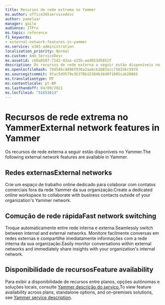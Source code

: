 ```yaml
---
title: Recursos de rede extrema no Yammer
ms.author: office365servicedesc
author: pamelaar
manager: gailw
audience: ITPro
ms.topic: reference
f1_keywords:
- external-network-features-in-yammer
ms.service: o365-administration
localization_priority: Normal
ms.custom: Adm_ServiceDesc
ms.assetid: c60a8507-72d2-43aa-a15b-aed053d5851f
description: Os recursos de rede externa a seguir estão disponíveis no Yammer.
ms.openlocfilehash: 79d546c4896f036a2aa6c61083acc750356c597d
ms.sourcegitcommit: 9fac5d9579e3b370b15384b36d0f1805cab20065
ms.translationtype: MT
ms.contentlocale: pt-BR
ms.lasthandoff: 04/09/2021
ms.locfileid: "51653613"
---
```

# <a name="external-network-features-in-yammer"></a><span data-ttu-id="e31b8-103">Recursos de rede extrema no Yammer</span><span class="sxs-lookup"><span data-stu-id="e31b8-103">External network features in Yammer</span></span>

<span data-ttu-id="e31b8-104">Os recursos de rede externa a seguir estão disponíveis no Yammer.</span><span class="sxs-lookup"><span data-stu-id="e31b8-104">The following external network features are available in Yammer.</span></span>
  
## <a name="external-networks"></a><span data-ttu-id="e31b8-105">Redes externas</span><span class="sxs-lookup"><span data-stu-id="e31b8-105">External networks</span></span>

<span data-ttu-id="e31b8-106">Crie um espaço de trabalho online dedicado para colaborar com contatos comerciais fora da rede Yammer da sua organização.</span><span class="sxs-lookup"><span data-stu-id="e31b8-106">Create a dedicated online workspace to collaborate with business contacts outside of your organization's Yammer network.</span></span>
  
## <a name="fast-network-switching"></a><span data-ttu-id="e31b8-107">Comução de rede rápida</span><span class="sxs-lookup"><span data-stu-id="e31b8-107">Fast network switching</span></span>

<span data-ttu-id="e31b8-108">Troque automaticamente entre rede interna e externa.</span><span class="sxs-lookup"><span data-stu-id="e31b8-108">Seamlessly switch between internal and external networks.</span></span> <span data-ttu-id="e31b8-109">Monitore facilmente conversas em redes externas e compartilhe imediatamente informações com a rede interna da sua organização.</span><span class="sxs-lookup"><span data-stu-id="e31b8-109">Easily monitor conversations within external networks and immediately share insights with your organization's internal network.</span></span>
  
## <a name="feature-availability"></a><span data-ttu-id="e31b8-110">Disponibilidade de recursos</span><span class="sxs-lookup"><span data-stu-id="e31b8-110">Feature availability</span></span>

<span data-ttu-id="e31b8-111">Para exibir a disponibilidade de recursos entre planos, opções autônomas e soluções locais, consulte [Yammer descrição do serviço.](yammer-service-description.md)</span><span class="sxs-lookup"><span data-stu-id="e31b8-111">To view feature availability across plans, standalone options, and on-premises solutions, see [Yammer service description](yammer-service-description.md).</span></span>